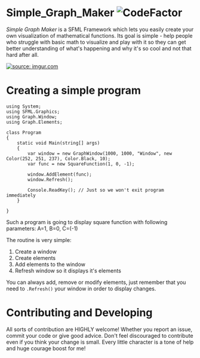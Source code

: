 # Simple_Graph_Maker ![CodeFactor](https://www.codefactor.io/repository/github/desconocidosmh/simple_graph_maker/badge)

*Simple Graph Maker* is a SFML Framework which lets you easily create your own visualization of mathematical functions. Its goal is
simple - help people who struggle with basic math to visualize and play with it so they can get better understanding of what's 
happening and why it's so cool and not that hard after all.

<a href="https://imgur.com/PDSch0q"><img src="https://i.imgur.com/PDSch0q.gif" title="source: imgur.com" /></a>

# Creating a simple program

```
using System;
using SFML.Graphics;
using Graph.Window;
using Graph.Elements;

class Program
{
    static void Main(string[] args)
    {
        var window = new GraphWindow(1000, 1000, "Window", new Color(252, 251, 237), Color.Black, 10);
        var func = new SquareFunction(1, 0, -1);

        window.AddElement(func);
        window.Refresh();

        Console.ReadKey(); // Just so we won't exit program immediately
    }

}
```

Such a program is going to display square function with following parameters: A=1, B=0, C=(-1)

The routine is very simple:
1. Create a window
2. Create elements
3. Add elements to the window
4. Refresh window so it displays it's elements

You can always add, remove or modify elements, just remember that you need to ```.Refresh()``` your window in order to display changes.

# Contributing and Developing

All sorts of contribution are HIGHLY welcome! Whether you report an issue, commit your code or give good advice. Don't feel discouraged
to contribute even if you think your change is small. Every little character is a tone of help and huge courage boost for me!

